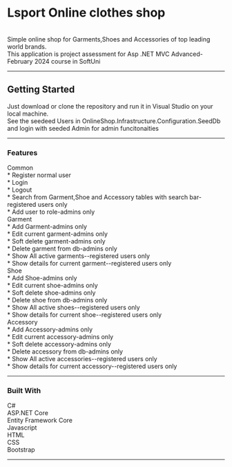 <h1>Lsport Online clothes shop</h1> <br>
Simple online shop for Garments,Shoes and Accessories of top leading world brands. <br>
This application is  project assessment for Asp .NET MVC Advanced-February 2024 course in SoftUni <br>
<hr class="hr" />

<h2>
Getting Started
</h2>
Just download or clone the repository and run it in Visual Studio on your local machine. <br>
See the seedeed Users in OnlineShop.Infrastructure.Configuration.SeedDb and login with seeded Admin for admin funcitonaities<br>
<hr class="hr" />

<h3>  
Features <br>
</h3>
Common <br>
* Register normal user <br>
* Login <br>
* Logout <br>
* Search from Garment,Shoe and Accessory tables with search bar-registered users only <br>
* Add user to role-admins only <br>
Garment <br>
* Add Garment-admins only <br>
* Edit current garment-admins only <br>
* Soft delete garment-admins only <br>
* Delete garment from db-admins only <br>
* Show All active garments--registered users only <br>
* Show details for current garment--registered users only <br>
Shoe <br> 
* Add Shoe-admins only <br>
* Edit current shoe-admins only <br>
* Soft delete shoe-admins only <br>
* Delete shoe from db-admins only <br>
* Show All active shoes--registered users only <br>
* Show details for current shoe--registered users  only <br>
Accessory <br> 
* Add Accessory-admins only <br>
* Edit current accessory-admins only <br>
* Soft delete accessory-admins only <br>
* Delete accessory from db-admins only <br>
* Show All active accessories--registered users only <br>
* Show details for current accessory--registered users only <br>


<hr class="hr" />

<h3>
Built With
</h3>
C# <br>
ASP.NET Core <br>
Entity Framework Core <br>
Javascript <br>
HTML <br>
CSS <br>
Bootstrap <br>
<hr class="hr" />
